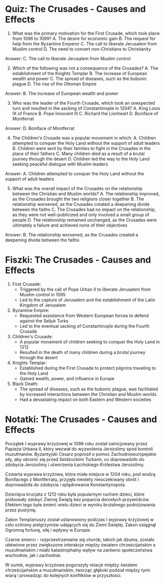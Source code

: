  # Quiz: The Crusades - Causes and Effects

1. What was the primary motivation for the First Crusade, which took place from 1096 to 1099?
A. The desire for economic gain
B. The request for help from the Byzantine Emperor
C. The call to liberate Jerusalem from Muslim control
D. The need to convert non-Christians to Christianity

Answer: C. The call to liberate Jerusalem from Muslim control

2. Which of the following was not a consequence of the Crusades?
A. The establishment of the Knights Templar
B. The increase of European wealth and power
C. The spread of diseases, such as the bubonic plague
D. The rise of the Ottoman Empire

Answer: B. The increase of European wealth and power

3. Who was the leader of the Fourth Crusade, which took an unexpected turn and resulted in the sacking of Constantinople in 1204?
A. King Louis IX of France
B. Pope Innocent III
C. Richard the Lionheart
D. Boniface of Montferrat

Answer: D. Boniface of Montferrat

4. The Children's Crusade was a popular movement in which:
A. Children attempted to conquer the Holy Land without the support of adult leaders
B. Children were sent by their families to fight in the Crusades in the place of their fathers
C. Many children died as a result of a brutal journey through the desert
D. Children led the way to the Holy Land seeking peaceful dialogue with Muslim leaders

Answer: A. Children attempted to conquer the Holy Land without the support of adult leaders

5. What was the overall impact of the Crusades on the relationship between the Christian and Muslim worlds?
A. The relationship improved, as the Crusades brought the two religions closer together
B. The relationship worsened, as the Crusades created a deepening divide between the faiths
C. The Crusades had no impact on the relationship, as they were not well-publicized and only involved a small group of people
D. The relationship remained unchanged, as the Crusades were ultimately a failure and achieved none of their objectives

Answer: B. The relationship worsened, as the Crusades created a deepening divide between the faiths

# Fiszki: The Crusades - Causes and Effects

1. First Crusade:
	* Triggered by the call of Pope Urban II to liberate Jerusalem from Muslim control in 1095
	* Led to the capture of Jerusalem and the establishment of the Latin Kingdom of Jerusalem
2. Byzantine Empire:
	* Requested assistance from Western European forces to defend against the Seljuk Turks
	* Led to the eventual sacking of Constantinople during the Fourth Crusade
3. Children's Crusade:
	* A popular movement of children seeking to conquer the Holy Land in 1212
	* Resulted in the death of many children during a brutal journey through the desert
4. Knights Templar:
	* Established during the First Crusade to protect pilgrims traveling to the Holy Land
	* Gained wealth, power, and influence in Europe
5. Black Death:
	* The spread of diseases, such as the bubonic plague, was facilitated by increased interactions between the Christian and Muslim worlds
	* Had a devastating impact on both Eastern and Western societies

# Notatki: The Crusades - Causes and Effects

Początek I wyprawy krzyżowej w 1096 roku został zainicjowany przez Papieża Urbana II, który wezwał do wyzwolenia Jerozolimy spod kontroli muzułmanów. Byzantyjski Cesarz poprosił o pomoc Zachodnioeuropejskie siły, aby obronić się przed Seldżuckimi Turkami, co doprowadziło do zdobycia Jerozolimy i utworzenia Łacińskiego Królestwa Jerozolimy.

Czwarta wyprawa krzyżowa, która miała miejsce w 1204 roku, pod wodzą Bonifacego z Montferratu, przyjęła niestety nieoczekiwany obrót i doprowadziła do zdobycia i splądrowania Konstantynopola.

Dziecięca krucjata z 1212 roku była popularnym ruchem dzieci, które próbowały zdobyć Ziemię Świętą bez poparcia dorosłych przywódców. Efektem tego była śmierć wielu dzieci w wyniku brutalnego podróżowania przez pustynię.

Zakon Templariuszy został ustanowiony podczas I wyprawy krzyżowej w celu ochrony pielgrzymów udających się do Ziemi Świętej. Zakon osiągnął Ogromną fortunę, siłę i wpływy w Europie.

Czarne śmierci - rozprzestrzenianie się chorób, takich jak dżuma, zostało ułatwione przez zwiększone interakcje między światem chrześcijańskim a muzułmańskim i miało katastrophalny wpływ na zarówno społeczeństwa wschodnie, jak i zachodnie.

W sumie, wyprawy krzyżowe pogorszyły relacje między światem chrześcijańskim a muzułmańskim, tworząc głęboki podział między tymi wiarą i prowadząc do kolejnych konfliktów w przyszłości.